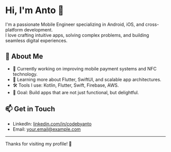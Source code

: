# Hi, I'm Anto 👋

I'm a passionate Mobile Engineer specializing in Android, iOS, and cross-platform development.  
I love crafting intuitive apps, solving complex problems, and building seamless digital experiences.

## 🚀 About Me
- 🔭 Currently working on improving mobile payment systems and NFC technology.
- 🌱 Learning more about Flutter, SwiftUI, and scalable app architectures.
- 🛠️ Tools I use: Kotlin, Flutter, Swift, Firebase, AWS.
- 🎯 Goal: Build apps that are not just functional, but delightful.

## 📫 Get in Touch
- LinkedIn: [linkedin.com/in/codebyanto](https://linkedin.com/in/codebyanto)
- Email: [your.email@example.com](mailto:your.email@example.com)

---

Thanks for visiting my profile! 🚀
